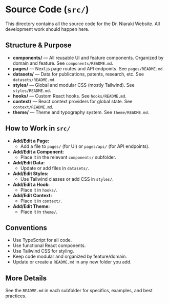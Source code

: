 # Source Code (`src/`)

This directory contains all the source code for the Dr. Niaraki Website. All development work should happen here.

## Structure & Purpose

- **components/** — All reusable UI and feature components. Organized by domain and feature. See `components/README.md`.
- **pages/** — Next.js page routes and API endpoints. See `pages/README.md`.
- **datasets/** — Data for publications, patents, research, etc. See `datasets/README.md`.
- **styles/** — Global and modular CSS (mostly Tailwind). See `styles/README.md`.
- **hooks/** — Custom React hooks. See `hooks/README.md`.
- **context/** — React context providers for global state. See `context/README.md`.
- **theme/** — Theme and typography system. See `theme/README.md`.

## How to Work in `src/`

- **Add/Edit a Page:**
  - Add a file to `pages/` (for UI) or `pages/api/` (for API endpoints).
- **Add/Edit a Component:**
  - Place it in the relevant `components/` subfolder.
- **Add/Edit Data:**
  - Update or add files in `datasets/`.
- **Add/Edit Styles:**
  - Use Tailwind classes or add CSS in `styles/`.
- **Add/Edit a Hook:**
  - Place it in `hooks/`.
- **Add/Edit Context:**
  - Place it in `context/`.
- **Add/Edit Theme:**
  - Place it in `theme/`.

## Conventions

- Use TypeScript for all code.
- Use functional React components.
- Use Tailwind CSS for styling.
- Keep code modular and organized by feature/domain.
- Update or create a `README.md` in any new folder you add.

## More Details

See the `README.md` in each subfolder for specifics, examples, and best practices. 
